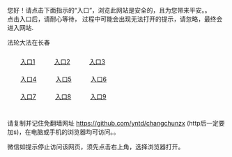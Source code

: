 您好！请点击下面指示的“入口”，浏览此网站是安全的，且为您带来平安。。 <br/>
点击入口后，请耐心等待， 过程中可能会出现无法打开的提示，请忽略，最终会进入网站. </br>

法轮大法在长春<br/>
<div style="padding:10px"><a style="margin:20px" target="_blank" href="https://d3rrn3rbkbf0a4.cloudfront.net/2Qpsp?keqopoze" id="ccLink1" rel="nofollow">入口1</a> <a target="_blank" style="margin:20px" href="https://d3qf0t4qykiqys.cloudfront.net/2Qpsp?dtxzvk" id="ccLink2" rel="nofollow">入口2</a> <a style="margin:20px" target="_blank" href="https://d115g4f83tcbmg.cloudfront.net/2Qpsp?fvmeadc" id="ccLink3" rel="nofollow">入口3</a></div>

<div style="padding:10px" ><a style="margin:20px" target="_blank" href="https://d3rrn3rbkbf0a4.cloudfront.net/2Qpsp?keqopoze" id="ccLink4" rel="nofollow">入口4</a> <a style="margin:20px" href="https://d3qf0t4qykiqys.cloudfront.net/2Qpsp?dtxzvk" target="_blank" id="ccLink5" rel="nofollow">入口5</a> <a style="margin:20px" href="https://d115g4f83tcbmg.cloudfront.net/2Qpsp?fvmeadc" target="_blank" id="ccLink6" rel="nofollow">入口6</a></div>

<div style="padding:10px"><a style="margin:20px" target="_blank" href="https://d3rrn3rbkbf0a4.cloudfront.net/2Qpsp?keqopoze" id="ccLink7" rel="nofollow">入口7</a> <a style="margin:20px" href="https://d3qf0t4qykiqys.cloudfront.net/2Qpsp?dtxzvk" target="_blank" id="ccLink8" rel="nofollow">入口8</a> <a style="margin:20px" target="_blank" href="https://d115g4f83tcbmg.cloudfront.net/2Qpsp?fvmeadc" id="ccLink9" rel="nofollow">入口9</a></div>

<br/>



请复制并记住免翻墙网址 https://github.com/yntd/changchunzx (http后一定要加s)，在电脑或手机的浏览器均可访问。。<br/>

微信如提示停止访问该网页，须先点击右上角，选择浏览器打开。
